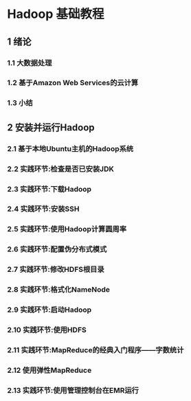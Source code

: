 # Hadoop 基础教程

## 1 绪论

### 1.1 大数据处理

### 1.2 基于Amazon Web Services的云计算

### 1.3 小结

## 2 安装并运行Hadoop

### 2.1 基于本地Ubuntu主机的Hadoop系统

### 2.2 实践环节:检查是否已安装JDK

### 2.3 实践环节:下载Hadoop

### 2.4 实践环节:安装SSH

### 2.5 实践环节:使用Hadoop计算圆周率

### 2.6 实践环节:配置伪分布式模式

### 2.7 实践环节:修改HDFS根目录

### 2.8 实践环节:格式化NameNode

### 2.9 实践环节:启动Hadoop

### 2.10 实践环节:使用HDFS

### 2.11 实践环节:MapReduce的经典入门程序——字数统计

### 2.12 使用弹性MapReduce

### 2.13 实践环节:使用管理控制台在EMR运行
